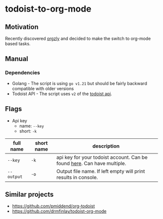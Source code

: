 # todoist-to-org-mode

## Motivation
Recently discovered [orgzly](https://orgzly.com/) and decided to make the switch to org-mode based tasks.

## Manual

### Dependencies
- Golang - The script is using `go v1.21` but should be fairly backward compatible with older versions
- Todoist API - The script uses `v2` of the [todoist api](https://developer.todoist.com/rest/v2/#delete-a-section).

## Flags
- Api key
  - name: `--key`
  - short: `-k`

| full name  | short name | description                                                                                                                            |
|------------|------------|----------------------------------------------------------------------------------------------------------------------------------------|
| `--key`    | `-k`       | api key for your todoist account. Can be found [here](https://app.todoist.com/app/settings/integrations/developer). Can have multiple. |
| `--output` | `-o`       | Output file name. If left empty will print results in console.                                                                         |

## Similar projects
- https://github.com/pmiddend/org-todoist
- https://github.com/drmfinlay/todoist-org-mode
